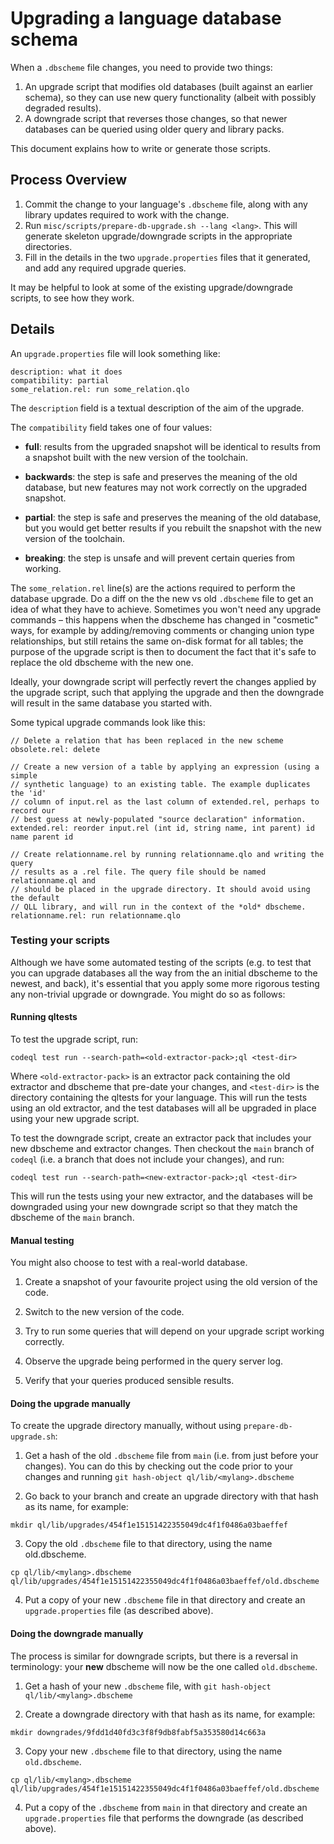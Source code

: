 # Upgrading a language database schema

When a `.dbscheme` file changes, you need to provide two things:

1. An upgrade script that modifies old databases (built against an earlier schema), so they can use new query functionality (albeit with possibly degraded results).
2. A downgrade script that reverses those changes, so that newer databases can be queried using older query and library packs.

This document explains how to write or generate those scripts.

## Process Overview

 1. Commit the change to your language's `.dbscheme` file, along with any library updates required to work with the change.
 2. Run `misc/scripts/prepare-db-upgrade.sh --lang <lang>`. This will generate skeleton upgrade/downgrade scripts in the appropriate directories.
 3. Fill in the details in the two `upgrade.properties` files that it generated, and add any required upgrade queries.

It may be helpful to look at some of the existing upgrade/downgrade scripts, to see how they work.

## Details

An `upgrade.properties` file will look something like:

```
description: what it does
compatibility: partial
some_relation.rel: run some_relation.qlo
```

The `description` field is a textual description of the aim of the upgrade.

The `compatibility` field takes one of four values:

 * **full**: results from the upgraded snapshot will be identical to results from a snapshot built with the new version of the toolchain.

 * **backwards**: the step is safe and preserves the meaning of the old database, but new features may not work correctly on the upgraded snapshot.

 * **partial**: the step is safe and preserves the meaning of the old database, but you would get better results if you rebuilt the snapshot with the new version of the toolchain.

 * **breaking**: the step is unsafe and will prevent certain queries from working.

The `some_relation.rel` line(s) are the actions required to perform the database upgrade. Do a diff on the the new vs old `.dbscheme` file to get an idea of what they have to achieve. Sometimes you won't need any upgrade commands – this happens when the dbscheme has changed in "cosmetic" ways, for example by adding/removing comments or changing union type relationships, but still retains the same on-disk format for all tables; the purpose of the upgrade script is then to document the fact that it's safe to replace the old dbscheme with the new one.

Ideally, your downgrade script will perfectly revert the changes applied by the upgrade script, such that applying the upgrade and then the downgrade will result in the same database you started with.

Some typical upgrade commands look like this:

```
// Delete a relation that has been replaced in the new scheme
obsolete.rel: delete

// Create a new version of a table by applying an expression (using a simple
// synthetic language) to an existing table. The example duplicates the 'id'
// column of input.rel as the last column of extended.rel, perhaps to record our
// best guess at newly-populated "source declaration" information.
extended.rel: reorder input.rel (int id, string name, int parent) id name parent id

// Create relationname.rel by running relationname.qlo and writing the query
// results as a .rel file. The query file should be named relationname.ql and
// should be placed in the upgrade directory. It should avoid using the default
// QLL library, and will run in the context of the *old* dbscheme.
relationname.rel: run relationname.qlo
```

### Testing your scripts

Although we have some automated testing of the scripts (e.g. to test that you can upgrade databases all the way from the an initial dbscheme to the newest, and back), it's essential that you apply some more rigorous testing any non-trivial upgrade or downgrade. You might do so as follows:

#### Running qltests

To test the upgrade script, run:

```
codeql test run --search-path=<old-extractor-pack>;ql <test-dir>
```

Where `<old-extractor-pack>` is an extractor pack containing the old extractor and dbscheme that pre-date your changes, and `<test-dir>` is the directory containing the qltests for your language. This will run the tests using an old extractor, and the test databases will all be upgraded in place using your new upgrade script.

To test the downgrade script, create an extractor pack that includes your new dbscheme and extractor changes. Then checkout the `main` branch of `codeql` (i.e. a branch that does not include your changes), and run:

```
codeql test run --search-path=<new-extractor-pack>;ql <test-dir>
```

This will run the tests using your new extractor, and the databases will be downgraded using your new downgrade script so that they match the dbscheme of the `main` branch.

#### Manual testing

You might also choose to test with a real-world database.

 1. Create a snapshot of your favourite project using the old version of the code.

 2. Switch to the new version of the code.

 3. Try to run some queries that will depend on your upgrade script working correctly.

 4. Observe the upgrade being performed in the query server log.

 5. Verify that your queries produced sensible results.

#### Doing the upgrade manually

To create the upgrade directory manually, without using `prepare-db-upgrade.sh`:

1. Get a hash of the old `.dbscheme` file from `main` (i.e. from just before your changes). You can do this by checking out the code prior to your changes and running `git hash-object ql/lib/<mylang>.dbscheme`

2. Go back to your branch and create an upgrade directory with that hash as its name, for example:
```
mkdir ql/lib/upgrades/454f1e15151422355049dc4f1f0486a03baeffef
```


3. Copy the old `.dbscheme` file to that directory, using the name old.dbscheme.

```
cp ql/lib/<mylang>.dbscheme ql/lib/upgrades/454f1e15151422355049dc4f1f0486a03baeffef/old.dbscheme
```

4. Put a copy of your new `.dbscheme` file in that directory and create an `upgrade.properties` file (as described above).

#### Doing the downgrade manually

The process is similar for downgrade scripts, but there is a reversal in terminology: your **new** dbscheme will now be the one called `old.dbscheme`.

1. Get a hash of your new `.dbscheme` file, with `git hash-object ql/lib/<mylang>.dbscheme`

2. Create a downgrade directory with that hash as its name, for example:
```
mkdir downgrades/9fdd1d40fd3c3f8f9db8fabf5a353580d14c663a
```

3. Copy your new `.dbscheme` file to that directory, using the name `old.dbscheme`.
```
cp ql/lib/<mylang>.dbscheme ql/lib/upgrades/454f1e15151422355049dc4f1f0486a03baeffef/old.dbscheme
```

4. Put a copy of the `.dbscheme` from `main` in that directory and create an `upgrade.properties` file that performs the downgrade (as described above).
